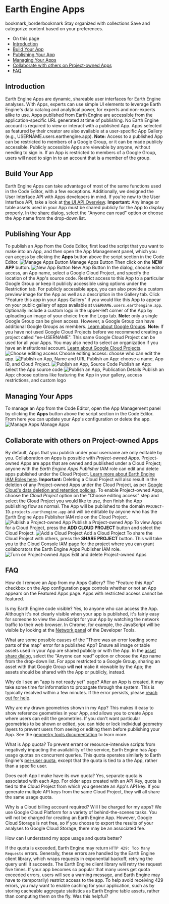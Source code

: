 
#  Earth Engine Apps
bookmark_borderbookmark Stay organized with collections  Save and categorize content based on your preferences.
  * On this page
  * [Introduction](https://developers.google.com/earth-engine/guides/apps#introduction)
  * [Build Your App](https://developers.google.com/earth-engine/guides/apps#build-your-app)
  * [Publishing Your App](https://developers.google.com/earth-engine/guides/apps#publishing-your-app)
  * [Managing Your Apps](https://developers.google.com/earth-engine/guides/apps#managing-your-apps)
  * [Collaborate with others on Project-owned Apps](https://developers.google.com/earth-engine/guides/apps#collaborate-with-others-on-project-owned-apps)
  * [FAQ](https://developers.google.com/earth-engine/guides/apps#faq)


## Introduction
Earth Engine Apps are dynamic, shareable user interfaces for Earth Engine analyses. With Apps, experts can use simple UI elements to leverage Earth Engine's data catalog and analytical power, for experts and non-experts alike to use. 
Apps published from Earth Engine are accessible from the application-specific URL generated at time of publishing. No Earth Engine account is required to view or interact with a published App. Apps selected as featured by their creator are also available at a user-specific App Gallery (e.g., USERNAME.users.earthengine.app). 
**Note:** Access to a published App can be restricted to members of a Google Group, or it can be made publicly accessible. Publicly accessible Apps are viewable by anyone, without needing to sign in. If an App is restricted to members of a Google Group, users will need to sign in to an account that is a member of the group.
## Build Your App
Earth Engine Apps can take advantage of most of the same functions used in the Code Editor, with a few exceptions. Additionally, we designed the User Interface API with Apps developers in mind. If you're new to the User Interface API, take a look at [ the UI API Overview](https://developers.google.com/earth-engine/ui).
**Important:** Any image or table assets used in your App must be shared publicly for the App to display properly. In the [share dialog](https://developers.google.com/earth-engine/asset_manager#sharing-assets), select the "Anyone can read" option or choose the App name from the drop-down list. 
## Publishing Your App
To publish an App from the Code Editor, first load the script that you want to make into an App, and then open the App Management panel, which you can access by clicking the **Apps** button above the script section in the Code Editor. 
![Manage Apps Button](https://developers.google.com/static/earth-engine/images/app-management-icon.png) Manage Apps Button
Then click on the **NEW APP** button. 
![New App Button](https://developers.google.com/static/earth-engine/images/create-new-app.png) New App Button
In the dialog, choose editor access, an App name, select a Google Cloud Project, and specify the location of the App's source code. Restrict access to this App to a particular Google Group or keep it publicly accessible using options under the Restriction tab. For publicly accessible apps, you can also provide a custom preview image for the App as well as a description in the Gallery tab. Click "Feature this app in your Apps Gallery" if you would like this App to appear on your public gallery of apps available at `USERNAME.users.earthengine.app`. Optionally include a custom logo in the upper-left corner of the App by uploading an image of your choice from the Logo tab. 
**Note:** only a single Google Group can be given access. However, a Google Group can have additional Google Groups as members. [Learn about Google Groups](https://support.google.com/groups/). **Note:** If you have not used Google Cloud Projects before we recommend creating a project called "ee-USERNAME". This same Google Cloud Project can be used for all your Apps. You may also need to select an organization if you have an institutional account. [Learn about Google Cloud Projects](https://cloud.google.com/resource-manager/docs/creating-managing-projects). ![Choose editing access](https://developers.google.com/static/earth-engine/images/publish-app-dialog1.png) Choose editing access: choose who can edit the app. ![Publish an App, Name and URL](https://developers.google.com/static/earth-engine/images/publish-app-dialog2.png) Publish an App: choose a name, App ID, and Cloud Project. ![Publish an App, Source Code](https://developers.google.com/static/earth-engine/images/publish-app-dialog3.png) Publish an App: select the App source code ![Publish an App, Publication Details](https://developers.google.com/static/earth-engine/images/publish-app-dialog4.png) Publish an App: choose options like featuring the App in your gallery, access restrictions, and custom logo 
## Managing Your Apps
To manage an App from the Code Editor, open the App Management panel by clicking the **Apps** button above the script section in the Code Editor. From here you can update your App's configuration or delete the app. 
![Manage Apps](https://developers.google.com/static/earth-engine/images/manage-apps.png) Manage Apps
## Collaborate with others on Project-owned Apps
By default, Apps that you publish under your username are only editable by you. Collaboration on Apps is possible with _Project-owned Apps_. Project-owned Apps are apps that are owned and published under a Cloud Project; anyone with the _Earth Engine Apps Publisher_ IAM role can edit and delete apps published under the Cloud Project. [Learn more about Earth Engine IAM Roles here](https://developers.google.com/earth-engine/cloud/roles_permissions#predefined-earth-engine-iam-roles). 
**Important:** Deleting a Cloud Project will also result in the deletion of any Project-owned Apps under the Cloud Project, as per [Google Cloud's data deletion and retention policies](https://cloud.google.com/docs/security/deletion). 
To enable Project-owned Apps, choose the _Cloud Project_ option on the "Choose editing access" step and select the Cloud Project you would like to use, then finish the App publishing flow as normal. The App will be published to the domain `PROJECT-ID.projects.earthengine.app` and will be editable by anyone who has the Earth Engine Apps Publisher IAM role on the Cloud Project. 
![Publish a Project-owned App](https://developers.google.com/static/earth-engine/images/publish-project-owned-app.png) Publish a Project-owned App
To view Apps for a Cloud Project, press the **ADD CLOUD PROJECT** button and select the Cloud Project. 
![Add a Cloud Project](https://developers.google.com/static/earth-engine/images/add-cloud-project.png) Add a Cloud Project
To share the Cloud Project with others, press the **SHARE PROJECT** button. This will take you to the Cloud Console IAM page for the project where you can grant collaborators the Earth Engine Apps Publisher IAM role. 
![Turn on Project-owned Apps](https://developers.google.com/static/earth-engine/images/project-owned-apps.png) Edit and delete Project-owned Apps
## FAQ 

How do I remove an App from my Apps Gallery?
     The "Feature this App" checkbox on the App configuration page controls whether or not an App appears on the Featured Apps page. Apps with restricted access cannot be featured.  

Is my Earth Engine code visible? 
     Yes, to anyone who can access the App. Although it's not clearly visible when your app is published, it's fairly easy for someone to view the JavaScript for your App by watching the network traffic to their web browser. In Chrome, for example, the JavaScript will be visible by looking at the [ Network panel](https://developers.google.com/web/tools/chrome-devtools/network-performance/reference) of the Developer Tools.  

What are some possible causes of the "There was an error loading some parts of the map" error for a published App?
    Ensure all image or table assets used in your App are shared publicly or with the App. In the [asset share dialog](https://developers.google.com/earth-engine/asset_manager#sharing-assets), select the "Anyone can read" option or choose the App name from the drop-down list. For apps restricted to a Google Group, sharing an asset with that Google Group will **not** make it viewable by the App; the assets should be shared with the App or publicly, instead.  

Why do I see an "app is not ready yet" page? 
     After an App is created, it may take some time for information to propagate through the system. This is typically resolved within a few minutes. If the error persists, please [reach out for help](https://developers.google.com/earth-engine/help).  

Why are my drawn geometries shown in my App? 
     This makes it easy to show reference geometries in your App, and allows you to create Apps where users can edit the geometries. If you don't want particular geometries to be shown or edited, you can hide or lock individual geometry layers to prevent users from seeing or editing them before publishing your App. See the [ geometry tools documentation](https://developers.google.com/earth-engine/playground#geometry-tools) to learn more.  

What is App quota? 
     To prevent errant or resource-intensive scripts from negatively impacting the availability of the service, Earth Engine has App usage quotas on concurrent queries. This quota operates similarly to Earth Engine's [ per-user quota](https://developers.google.com/earth-engine/usage), except that the quota is tied to a the App, rather than a specific user.  

Does each App I make have its own quota? 
     Yes, separate quota is associated with each App. For older apps created with an API Key, quota is tied to the Cloud Project from which you generate an App's API key. If you generate multiple API keys from the same Cloud Project, they will all share the same usage quota.  

Why is a Cloud billing account required? Will I be charged for my apps?
     We use Google Cloud Platform for a variety of behind-the-scenes tasks. You will not be charged for creating an Earth Engine App. However, Google Cloud Storage is not free, so if you choose to export the results of your analyses to Google Cloud Storage, there may be an associated fee.  

How can I understand my apps usage and quota better? 
    
If the quota is exceeded, Earth Engine may return `HTTP 429: Too Many Requests` errors. Generally, these errors are handled by the Earth Engine client library, which wraps requests in exponential backoff, retrying the query until it succeeds. The Earth Engine client library will retry the request five times.
If your app becomes so popular that many users get quota exceeded errors, users will see a warning message, and Earth Engine may have to (temporarily) restrict access to the app. 
To help avoid receiving 429 errors, you may want to enable caching for your application, such as by storing cacheable aggregate statistics as Earth Engine table assets, rather than computing them on the fly.
Was this helpful?
